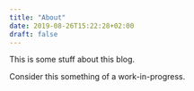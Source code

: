 ```yaml
---
title: "About"
date: 2019-08-26T15:22:28+02:00
draft: false
---
```

This is some stuff about this blog.

Consider this something of a work-in-progress.

